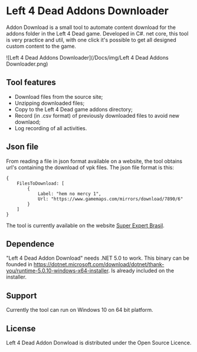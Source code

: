 # Left 4 Dead Addons Downloader

Addon Download is a small tool to automate content download for the addons folder in the Left 4 Dead game. Developed in C#. net core, this tool is very practice and util, with one click it's possible to get all designed custom content to the game.

![Left 4 Dead Addons Downloader](/Docs/img/Left 4 Dead Addons Downloader.png)

## Tool features

- Download files from the source site;
- Unzipping downloaded files;
- Copy to the Left 4 Dead game addons directory;
- Record (in .csv format) of previously downloaded files to avoid new downlaod;
- Log recording of all activities.

## Json file

From reading a file in json format available on a website, the tool obtains url's containing the download of vpk files.
The json file format is this:

```
{
	FilesToDownload: [
		{
			Label: "hem no mercy 1",
			Url: "https://www.gamemaps.com/mirrors/download/7890/6"
		}
	]
}
```

The tool is currently available on the website [Super Expert Brasil](http://superexpertbrasil.servegame.com).

## Dependence

"Left 4 Dead Addon Download" needs .NET 5.0 to work. This binary can be founded in https://dotnet.microsoft.com/download/dotnet/thank-you/runtime-5.0.10-windows-x64-installer. Is already included on the installer.

## Support

Currently the tool can run on Windows 10 on 64 bit platform.

## License

Left 4 Dead Addon Donwload is distributed under the Open Source Licence.
